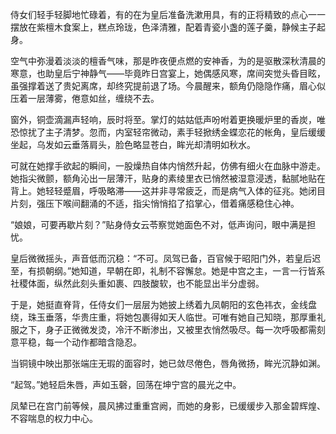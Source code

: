 侍女们轻手轻脚地忙碌着，有的在为皇后准备洗漱用具，有的正将精致的点心一一摆放在紫檀木食案上，糕点玲珑，色泽清雅，配着青瓷小盏的莲子羹，静候主子起身。  

空气中弥漫着淡淡的檀香气味，那是昨夜便点燃的安神香，为的是驱散深秋清晨的寒意，也助皇后宁神静气——毕竟昨日宫宴上，她偶感风寒，席间突觉头昏目眩，虽强撑着送了贵妃离席，却终究提前退了场。今晨醒来，额角仍隐隐作痛，眉心似压着一层薄雾，倦意如丝，缠绕不去。  

窗外，铜壶滴漏声轻响，辰时将至。掌灯的姑姑低声吩咐着更换暖炉里的香炭，唯恐惊扰了主子清梦。忽而，内室轻帘微动，素手轻掀绣金蝶恋花的帐角，皇后缓缓坐起，乌发如云垂落肩头，脸色略显苍白，眸光却清明如秋水。  

可就在她撑手欲起的瞬间，一股燥热自体内悄然升起，仿佛有细火在血脉中游走。她指尖微颤，额角沁出一层薄汗，贴身的素绫里衣已悄然被湿意浸透，黏腻地贴在背上。她轻轻蹙眉，呼吸略滞——这并非寻常疲乏，而是病气入体的征兆。她闭目片刻，强压下喉间翻涌的不适，指尖悄悄掐了掐掌心，借着痛感稳住心神。  

“娘娘，可要再歇片刻？”贴身侍女云苓察觉她面色不对，低声询问，眼中满是担忧。  

皇后微微摇头，声音低而沉稳：“不可。凤驾已备，百官候于昭阳门外，若皇后迟至，有损朝纲。”她知道，早朝在即，礼制不容懈怠。她是中宫之主，一言一行皆系社稷体面，纵然此刻头重如裹、四肢酸软，也不能显出半分虚弱。  

于是，她挺直脊背，任侍女们一层层为她披上绣着九凤朝阳的玄色祎衣，金线盘绕，珠玉垂落，华贵庄重，将她包裹得如天人临世。可唯有她自己知晓，那厚重礼服之下，身子正微微发烫，冷汗不断渗出，又被里衣悄然吸尽。每一次呼吸都需刻意平稳，每一个动作都暗含隐忍。  

当铜镜中映出那张端庄无瑕的面容时，她已敛尽倦色，唇角微扬，眸光沉静如渊。  

“起驾。”她轻启朱唇，声如玉磬，回荡在坤宁宫的晨光之中。  

凤辇已在宫门前等候，晨风拂过重重宫阙，而她的身影，已缓缓步入那金碧辉煌、不容喘息的权力中心。
